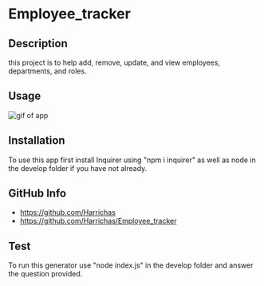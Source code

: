 # Employee_tracker

## Description

this project is to help add, remove, update, and view employees, departments, and roles.

## Usage

![gif of app](./gif/tracker.gif)

## Installation

To use this app first install Inquirer using "npm i inquirer" as well as node in the develop folder if you have not already.

## GitHub Info

 - https://github.com/Harrichas
 - https://github.com/Harrichas/Employee_tracker

 ## Test

 To run this generator use "node index.js" in the develop folder and answer the question provided.